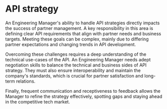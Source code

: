 # API strategy

An Engineering Manager's ability to handle API strategies directly impacts the success of partner management. A key responsibility in this area is defining clear API requirements that align with partner needs and business targets. Meeting these goals can be complex, mainly due to differing partner expectations and changing trends in API development.

Overcoming these challenges requires a deep understanding of the technical use-cases of the API. An Engineering Manager needs adept negotiation skills to balance the technical and business sides of API strategy. They must also ensure interoperability and maintain the company's standards, which is crucial for partner satisfaction and long-term relations. 

Finally, frequent communication and receptiveness to feedback allows the Manager to refine the strategy effectively, spotting gaps and staying ahead in the competitive tech market.